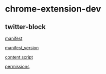 # chrome-extension-dev

## twitter-block

[manifest](https://developer.chrome.com/docs/extensions/mv3/manifest/)

[manifest_version](https://developer.chrome.com/docs/extensions/mv3/manifest/manifest_version/)

[content script](https://developer.chrome.com/docs/extensions/mv3/content_scripts/)

[permissions](https://developer.chrome.com/docs/extensions/mv3/declare_permissions/)
